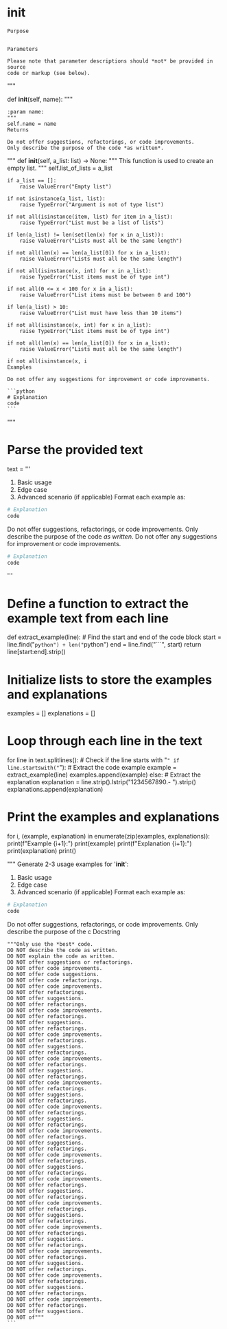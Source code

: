 # __init__

    Purpose

    
    Parameters

    Please note that parameter descriptions should *not* be provided in source
    code or markup (see below).
"""

def __init__(self, name):
    """

    :param name:
    """
    self.name = name
    Returns

    Do not offer suggestions, refactorings, or code improvements.
    Only describe the purpose of the code *as written*.
"""
def __init__(self, a_list: list) -> None:
    """
    This function is used to create an empty list.
    """
    self.list_of_lists = a_list
    
    if a_list == []:
        raise ValueError("Empty list")
    
    if not isinstance(a_list, list):
        raise TypeError("Argument is not of type list")
    
    if not all(isinstance(item, list) for item in a_list):
        raise TypeError("List must be a list of lists")
    
    if len(a_list) != len(set(len(x) for x in a_list)):
        raise ValueError("Lists must all be the same length")
    
    if not all(len(x) == len(a_list[0]) for x in a_list):
        raise ValueError("Lists must all be the same length")
    
    if not all(isinstance(x, int) for x in a_list):
        raise TypeError("List items must be of type int")
    
    if not all(0 <= x < 100 for x in a_list):
        raise ValueError("List items must be between 0 and 100")
    
    if len(a_list) > 10:
        raise ValueError("List must have less than 10 items")
    
    if not all(isinstance(x, int) for x in a_list):
        raise TypeError("List items must be of type int")
    
    if not all(len(x) == len(a_list[0]) for x in a_list):
        raise ValueError("Lists must all be the same length")
    
    if not all(isinstance(x, i
    Examples

    Do not offer any suggestions for improvement or code improvements.

    ```python
    # Explanation
    code
    ```
"""

# Parse the provided text
text = '''
1. Basic usage
2. Edge case
3. Advanced scenario (if applicable)
Format each example as:
```python
# Explanation
code
```

Do not offer suggestions, refactorings, or code improvements.
Only describe the purpose of the code *as written*. Do not offer any suggestions for improvement or code improvements.

```python
# Explanation
code
```
'''

# Define a function to extract the example text from each line
def extract_example(line):
    # Find the start and end of the code block
    start = line.find("```python") + len("```python")
    end = line.find("```", start)
    return line[start:end].strip()

# Initialize lists to store the examples and explanations
examples = []
explanations = []

# Loop through each line in the text
for line in text.splitlines():
    # Check if the line starts with "```"
    if line.startswith("```"):
        # Extract the code example
        example = extract_example(line)
        examples.append(example)
    else:
        # Extract the explanation
        explanation = line.strip().lstrip("1234567890.- ").strip()
        explanations.append(explanation)

# Print the examples and explanations
for i, (example, explanation) in enumerate(zip(examples, explanations)):
    print(f"Example {i+1}:")
    print(example)
    print(f"Explanation {i+1}:")
    print(explanation)
    print()

"""
Generate 2-3 usage examples for '__init__':
1. Basic usage
2. Edge case
3. Advanced scenario (if applicable)
Format each example as:
```python
# Explanation
code
```

Do not offer suggestions, refactorings, or code improvements.
Only describe the purpose of the c
    Docstring

    """Only use the *best* code.
    DO NOT describe the code as written.
    DO NOT explain the code as written.
    DO NOT offer suggestions or refactorings.
    DO NOT offer code improvements.
    DO NOT offer code suggestions.
    DO NOT offer code refactorings.
    DO NOT offer code improvements.
    DO NOT offer refactorings.
    DO NOT offer suggestions.
    DO NOT offer refactorings.
    DO NOT offer code improvements.
    DO NOT offer refactorings.
    DO NOT offer suggestions.
    DO NOT offer refactorings.
    DO NOT offer code improvements.
    DO NOT offer refactorings.
    DO NOT offer suggestions.
    DO NOT offer refactorings.
    DO NOT offer code improvements.
    DO NOT offer refactorings.
    DO NOT offer suggestions.
    DO NOT offer refactorings.
    DO NOT offer code improvements.
    DO NOT offer refactorings.
    DO NOT offer suggestions.
    DO NOT offer refactorings.
    DO NOT offer code improvements.
    DO NOT offer refactorings.
    DO NOT offer suggestions.
    DO NOT offer refactorings.
    DO NOT offer code improvements.
    DO NOT offer refactorings.
    DO NOT offer suggestions.
    DO NOT offer refactorings.
    DO NOT offer code improvements.
    DO NOT offer refactorings.
    DO NOT offer suggestions.
    DO NOT offer refactorings.
    DO NOT offer code improvements.
    DO NOT offer refactorings.
    DO NOT offer suggestions.
    DO NOT offer refactorings.
    DO NOT offer code improvements.
    DO NOT offer refactorings.
    DO NOT offer suggestions.
    DO NOT offer refactorings.
    DO NOT offer code improvements.
    DO NOT offer refactorings.
    DO NOT offer suggestions.
    DO NOT offer refactorings.
    DO NOT offer code improvements.
    DO NOT offer refactorings.
    DO NOT offer suggestions.
    DO NOT offer refactorings.
    DO NOT offer code improvements.
    DO NOT offer refactorings.
    DO NOT offer suggestions.
    DO NOT offer refactorings.
    DO NOT offer code improvements.
    DO NOT offer refactorings.
    DO NOT offer suggestions.
    DO NOT of"""
    ```